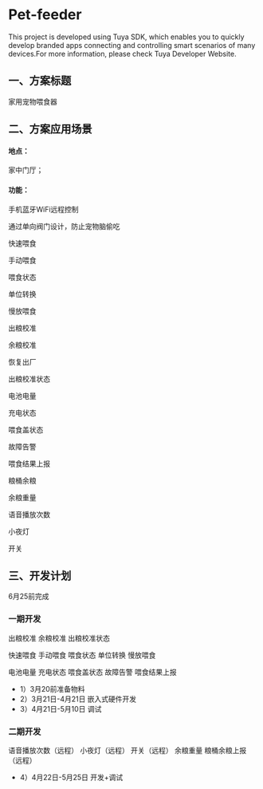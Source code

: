 # Pet-feeder
This project is developed using Tuya SDK, which enables you to quickly develop branded apps connecting and controlling smart scenarios of many devices.For more information, please check Tuya Developer Website.

## 一、方案标题
家用宠物喂食器

## 二、方案应用场景
#### 地点：
家中门厅；
#### 功能：
手机蓝牙WiFi远程控制

通过单向阀门设计，防止宠物脑偷吃

快速喂食

手动喂食

喂食状态

单位转换

慢放喂食

出粮校准

余粮校准

恢复出厂

出粮校准状态

电池电量

充电状态

喂食盖状态

故障告警

喂食结果上报

粮桶余粮

余粮重量

语音播放次数

小夜灯

开关

## 三、开发计划
6月25前完成
### 一期开发
出粮校准
余粮校准
出粮校准状态


快速喂食
手动喂食
喂食状态
单位转换
慢放喂食


电池电量
充电状态
喂食盖状态
故障告警
喂食结果上报

* 1）3月20前准备物料
* 2）3月21日-4月21日 嵌入式硬件开发
* 3）4月21日-5月10日 调试
### 二期开发
语音播放次数（远程）  小夜灯（远程）  开关（远程） 余粮重量 粮桶余粮上报（远程）
* 4）4月22日-5月25日 开发+调试

